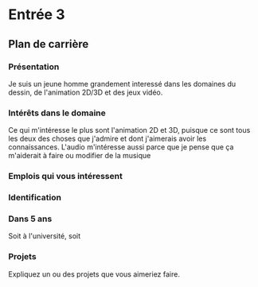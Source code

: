 # Entrée 3
## Plan de carrière

### Présentation
Je suis un jeune homme grandement interessé dans les domaines du dessin, de l'animation 2D/3D et des jeux vidéo.

### Intérêts dans le domaine
Ce qui m'intéresse le plus sont l'animation 2D et 3D, puisque ce sont tous les deux des choses que j'admire et dont j'aimerais avoir les connaissances. L'audio m'intéresse aussi parce que je pense que ça m'aiderait à faire ou modifier de la musique

### Emplois qui vous intéressent


### Identification


### Dans 5 ans
Soit à l'université, soit 

### Projets
Expliquez un ou des projets que vous aimeriez faire. 
